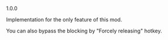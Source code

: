 1.0.0

Implementation for the only feature of this mod.

You can also bypass the blocking by "Forcely releasing" hotkey.
